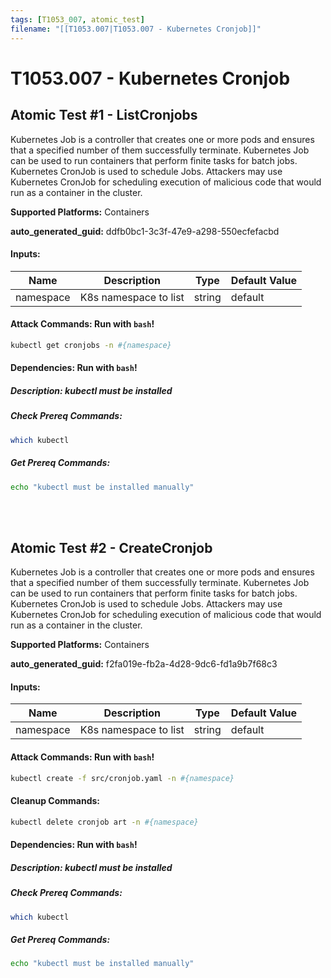 ```yaml
---
tags: [T1053_007, atomic_test]
filename: "[[T1053.007|T1053.007 - Kubernetes Cronjob]]"
---
```

# T1053.007 - Kubernetes Cronjob

## Atomic Test #1 - ListCronjobs
Kubernetes Job is a controller that creates one or more pods and ensures that a specified number of them successfully terminate. Kubernetes Job can be used to run containers that perform finite tasks for batch jobs. Kubernetes CronJob is used to schedule Jobs. Attackers may use Kubernetes CronJob for scheduling execution of malicious code that would run as a container in the cluster.

**Supported Platforms:** Containers


**auto_generated_guid:** ddfb0bc1-3c3f-47e9-a298-550ecfefacbd





#### Inputs:
| Name | Description | Type | Default Value |
|------|-------------|------|---------------|
| namespace | K8s namespace to list | string | default|


#### Attack Commands: Run with `bash`! 


```bash
kubectl get cronjobs -n #{namespace}
```




#### Dependencies:  Run with `bash`!
##### Description: kubectl must be installed
##### Check Prereq Commands:
```bash
which kubectl
```
##### Get Prereq Commands:
```bash
echo "kubectl must be installed manually"
```




<br/>
<br/>

## Atomic Test #2 - CreateCronjob
Kubernetes Job is a controller that creates one or more pods and ensures that a specified number of them successfully terminate. Kubernetes Job can be used to run containers that perform finite tasks for batch jobs. Kubernetes CronJob is used to schedule Jobs. Attackers may use Kubernetes CronJob for scheduling execution of malicious code that would run as a container in the cluster.

**Supported Platforms:** Containers


**auto_generated_guid:** f2fa019e-fb2a-4d28-9dc6-fd1a9b7f68c3





#### Inputs:
| Name | Description | Type | Default Value |
|------|-------------|------|---------------|
| namespace | K8s namespace to list | string | default|


#### Attack Commands: Run with `bash`! 


```bash
kubectl create -f src/cronjob.yaml -n #{namespace}
```

#### Cleanup Commands:
```bash
kubectl delete cronjob art -n #{namespace}
```



#### Dependencies:  Run with `bash`!
##### Description: kubectl must be installed
##### Check Prereq Commands:
```bash
which kubectl
```
##### Get Prereq Commands:
```bash
echo "kubectl must be installed manually"
```




<br/>
